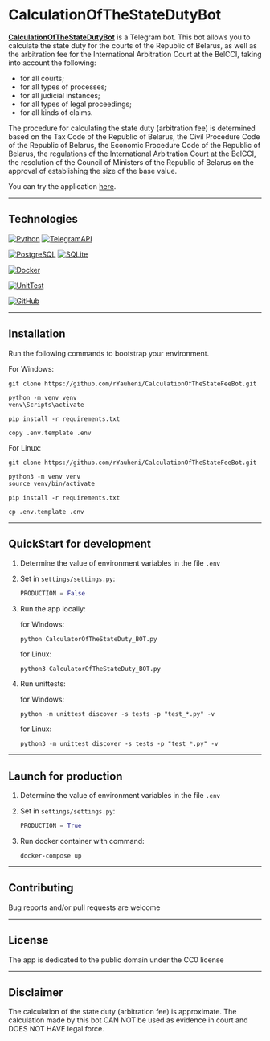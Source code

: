 # CalculationOfTheStateDutyBot

[**CalculationOfTheStateDutyBot**](https://t.me/CotSD_bot) is a Telegram bot. This bot allows you to calculate the state duty for the courts of
the Republic of Belarus,
as well as the arbitration fee for the International Arbitration Court at the BelCCI, taking into account the following:

- for all courts;
- for all types of processes;
- for all judicial instances;
- for all types of legal proceedings;
- for all kinds of claims.

The procedure for calculating the state duty (arbitration fee) is determined based on the
Tax Code of the Republic of Belarus, the Civil Procedure Code of the Republic of Belarus,
the Economic Procedure Code of the Republic of Belarus,
the regulations of the International Arbitration Court at the BelCCI,
the resolution of the Council of Ministers of the Republic of Belarus
on the approval of establishing the size of the base value.

You can try the application [here](https://t.me/CotSD_bot).
___

## Technologies

[![Python](https://img.shields.io/badge/Python-3.10-%23FFD040?logo=python&logoColor=white&labelColor=%23376E9D)](https://www.python.org/downloads/release/python-31012/)
[![TelegramAPI](https://img.shields.io/badge/TelegramAPI-%23293133)](https://core.telegram.org/bots/api)

[![PostgreSQL](https://img.shields.io/badge/PostgreSQL-%232F6792?logoColor=white&labelColor=%23293133&logo=postgresql)](https://www.postgresql.org/)
[![SQLite](https://img.shields.io/badge/SQLite-%23003156?logoColor=white&labelColor=%23293133&logo=sqlite)](https://www.sqlite.org/)

[![Docker](https://img.shields.io/badge/Docker-%232496ED?logo=docker&logoColor=white&labelColor=%23293133)](https://www.docker.com/)

[![UnitTest](https://img.shields.io/badge/UnitTest-%23293133)](https://docs.python.org/3/library/unittest.html)

[![GitHub](https://img.shields.io/badge/GitHub-%23000000?logoColor=white&labelColor=%23293133&logo=github)](https://github.com/)

___

## Installation

Run the following commands to bootstrap your environment.

For Windows:

```commandline
git clone https://github.com/rYauheni/CalculationOfTheStateFeeBot.git

python -m venv venv
venv\Scripts\activate

pip install -r requirements.txt

copy .env.template .env

```

For Linux:

```commandline
git clone https://github.com/rYauheni/CalculationOfTheStateFeeBot.git

python3 -m venv venv
source venv/bin/activate

pip install -r requirements.txt

cp .env.template .env
```

___

## QuickStart for development

1. Determine the value of environment variables in the file `.env`


2. Set in `settings/settings.py`:

   ```python
   PRODUCTION = False
   ```


3. Run the app locally:

   for Windows:

   ```commandline
   python CalculatorOfTheStateDuty_BOT.py
   ```

   for Linux:

   ```commandline
   python3 CalculatorOfTheStateDuty_BOT.py
   ```


4. Run unittests:

   for Windows:
   ```commandline
   python -m unittest discover -s tests -p "test_*.py" -v
   ```

   for Linux:
   ```commandline
   python3 -m unittest discover -s tests -p "test_*.py" -v
   ```

___

## Launch for production

1. Determine the value of environment variables in the file `.env`


2. Set in `settings/settings.py`:

   ```python
   PRODUCTION = True
   ```


3. Run docker container with command:

    ```commandline
    docker-compose up
    ```

 ___

## Contributing

Bug reports and/or pull requests are welcome
___

## License

The app is dedicated to the public domain under the CC0 license
___

## Disclaimer

The calculation of the state duty (arbitration fee) is approximate.
The calculation made by this bot CAN NOT be used as evidence in court and DOES NOT HAVE legal force.